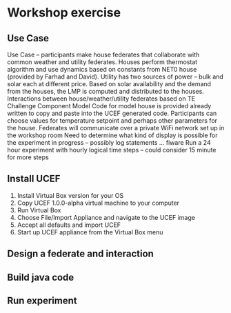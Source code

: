 # Workshop exercise
## Use Case
Use Case – participants make house federates that collaborate with common weather and utility federates. Houses perform thermostat algorithm and use dynamics based on constants from NET0 house (provided by Farhad and David). Utility has two sources of power – bulk and solar each at different price. Based on solar availability and the demand from the houses, the LMP is computed and distributed to the houses.
Interactions between house/weather/utility federates based on TE Challenge Component Model
Code for model house is provided already written to copy and paste into the UCEF generated code. Participants can choose values for temperature setpoint and perhaps other parameters for the house.
Federates will communicate over a private WiFi network set up in the workshop room
Need to determine what kind of display is possible for the experiment in progress – possibly log statements … fiware
Run a 24 hour experiment with hourly logical time steps – could consider 15 minute for more steps

## Install UCEF

1. Install Virtual Box version for your OS
1. Copy UCEF 1.0.0-alpha virtual machine to your computer
1. Run Virtual Box 
1. Choose File/Import Appliance and navigate to the UCEF image
1. Accept all defaults and import UCEF
1. Start up UCEF appliance from the Virtual Box menu

## Design a federate and interaction

## Build java code

## Run experiment

